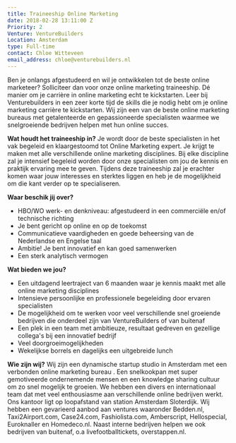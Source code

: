 ```yaml
---
title: Traineeship Online Marketing
date: 2018-02-28 13:11:00 Z
Priority: 2
Venture: VentureBuilders
Location: Amsterdam
type: Full-time
contact: Chloe Witteveen
email_address: chloe@venturebuilders.nl
---
```


Ben je onlangs afgestudeerd en wil je ontwikkelen tot de beste online marketeer? Solliciteer dan voor onze online marketing traineeship. Dé manier om je carrière in online marketing
echt te kickstarten. Leer bij Venturebuilders in een zeer korte tijd de skills die je nodig hebt om je online marketing carrière te kickstarten. Wij zijn een van de beste online marketing
bureaus met getalenteerde en gepassioneerde specialisten waarmee we snelgroeiende bedrijven helpen met hun online succes.

**Wat houdt het traineeship in?**
Je wordt door de beste specialisten in het vak begeleid en klaargestoomd tot Online Marketing expert. Je krijgt te maken met alle verschillende online marketing disciplines.
Bij elke discipline zal je intensief begeleid worden door onze specialisten om jou de kennis en praktijk ervaring mee te geven. Tijdens deze traineeship zal je erachter komen waar jouw
interesses en sterktes liggen en heb je de mogelijkheid om die kant verder op te specialiseren.

**Waar beschik jij over?**
* HBO/WO werk- en denkniveau: afgestudeerd in een commerciële en/of technische richting
* Je bent gericht op online en op de toekomst
* Communicatieve vaardigheden en goede beheersing van de Nederlandse en Engelse taal
* Ambitie! Je bent innovatief en kan goed samenwerken
* Een sterk analytisch vermogen

**Wat bieden we jou?**
* Een uitdagend leertraject van 6 maanden waar je kennis maakt met alle online marketing disciplines
* Intensieve persoonlijke en professionele begeleiding door ervaren specialisten
* De mogelijkheid om te werken voor veel verschillende snel groeiende bedrijven die onderdeel zijn van VentureBuilders of van buitenaf
* Een plek in een team met ambitieuze, resultaat gedreven en gezellige collega's bij een innovatief bedrijf
* Veel doorgroeimogelijkheden
* Wekelijkse borrels en dagelijks een uitgebreide lunch

**Wie zijn wij?**
Wij zijn een dynamische startup studio in Amsterdam met een verbonden online marketing bureau . Een snelkookpan met super gemotiveerde ondernemende mensen en een knowledge sharing cultuur om zo snel mogelijk te groeien. We hebben een divers en
internationaal team dat met veel enthousiasme aan verschillende online bedrijven werkt. Ons kantoor ligt op loopafstand van station Amsterdam Sloterdijk. Wij hebben een gevarieerd aanbod aan ventures waaronder Bedden.nl, Taxi2Airport.com,
Case24.com, Fashiolista.com, Amberscript, Hellospecial, Euroknaller en Homedeco.nl. Naast interne bedrijven helpen we ook bedrijven van buitenaf, o.a livefootballtickets,
overstappen.nl.